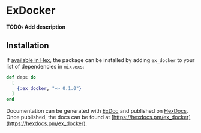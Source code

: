 # ExDocker

**TODO: Add description**

## Installation

If [available in Hex](https://hex.pm/docs/publish), the package can be installed
by adding `ex_docker` to your list of dependencies in `mix.exs`:

```elixir
def deps do
  [
    {:ex_docker, "~> 0.1.0"}
  ]
end
```

Documentation can be generated with [ExDoc](https://github.com/elixir-lang/ex_doc)
and published on [HexDocs](https://hexdocs.pm). Once published, the docs can
be found at [https://hexdocs.pm/ex_docker](https://hexdocs.pm/ex_docker).

